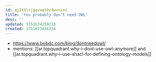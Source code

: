 ```yaml
---
id: qj2k5lrjgqvwqt0z4wvnini
title: 'You probably don’t need OWL'
desc: ''
updated: 1751674259218
created: 1751673436334
---
```


- https://www.bobdc.com/blog/dontneedowl/
- mentions: [[ar.topquadrant.why-i-dont-use-owl-anymore]] and [[ar.topquadrant.why-i-use-shacl-for-defining-ontology-models]]